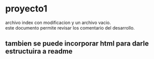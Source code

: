 # proyecto1
archivo index con modificacion y un archivo vacio.
<br>
este documento permite revisar los comentario del desarrollo.
<h2>tambien se puede incorporar html para darle estructuira a readme</h2>
